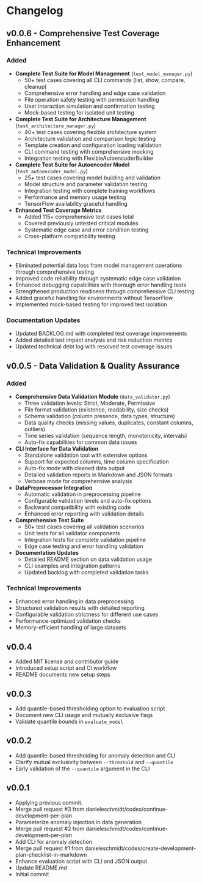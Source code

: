 # Changelog

## v0.0.6 - Comprehensive Test Coverage Enhancement

### Added
- **Complete Test Suite for Model Management** (`test_model_manager.py`)
  - 50+ test cases covering all CLI commands (list, show, compare, cleanup)
  - Comprehensive error handling and edge case validation
  - File operation safety testing with permission handling
  - User interaction simulation and confirmation testing
  - Mock-based testing for isolated unit testing
- **Complete Test Suite for Architecture Management** (`test_architecture_manager.py`)
  - 40+ test cases covering flexible architecture system
  - Architecture validation and comparison logic testing
  - Template creation and configuration loading validation
  - CLI command testing with comprehensive mocking
  - Integration testing with FlexibleAutoencoderBuilder
- **Complete Test Suite for Autoencoder Model** (`test_autoencoder_model.py`)
  - 25+ test cases covering model building and validation
  - Model structure and parameter validation testing
  - Integration testing with complete training workflows
  - Performance and memory usage testing
  - TensorFlow availability graceful handling
- **Enhanced Test Coverage Metrics**
  - Added 115+ comprehensive test cases total
  - Covered previously untested critical modules
  - Systematic edge case and error condition testing
  - Cross-platform compatibility testing

### Technical Improvements
- Eliminated potential data loss from model management operations through comprehensive testing
- Improved code reliability through systematic edge case validation
- Enhanced debugging capabilities with thorough error handling tests
- Strengthened production readiness through comprehensive CLI testing
- Added graceful handling for environments without TensorFlow
- Implemented mock-based testing for improved test isolation

### Documentation Updates
- Updated BACKLOG.md with completed test coverage improvements
- Added detailed test impact analysis and risk reduction metrics
- Updated technical debt log with resolved test coverage issues

## v0.0.5 - Data Validation & Quality Assurance

### Added
- **Comprehensive Data Validation Module** (`data_validator.py`)
  - Three validation levels: Strict, Moderate, Permissive
  - File format validation (existence, readability, size checks)
  - Schema validation (column presence, data types, structure)
  - Data quality checks (missing values, duplicates, constant columns, outliers)
  - Time series validation (sequence length, monotonicity, intervals)
  - Auto-fix capabilities for common data issues
- **CLI Interface for Data Validation**
  - Standalone validation tool with extensive options
  - Support for expected columns, time column specification
  - Auto-fix mode with cleaned data output
  - Detailed validation reports in Markdown and JSON formats
  - Verbose mode for comprehensive analysis
- **DataPreprocessor Integration**
  - Automatic validation in preprocessing pipeline
  - Configurable validation levels and auto-fix options
  - Backward compatibility with existing code
  - Enhanced error reporting with validation details
- **Comprehensive Test Suite**
  - 50+ test cases covering all validation scenarios
  - Unit tests for all validator components
  - Integration tests for complete validation pipeline
  - Edge case testing and error handling validation
- **Documentation Updates**
  - Detailed README section on data validation usage
  - CLI examples and integration patterns
  - Updated backlog with completed validation tasks

### Technical Improvements
- Enhanced error handling in data preprocessing
- Structured validation results with detailed reporting
- Configurable validation strictness for different use cases
- Performance-optimized validation checks
- Memory-efficient handling of large datasets

## v0.0.4

- Added MIT license and contributor guide
- Introduced setup script and CI workflow
- README documents new setup steps

## v0.0.3

- Add quantile-based thresholding option to evaluation script
- Document new CLI usage and mutually exclusive flags
- Validate quantile bounds in `evaluate_model`

## v0.0.2

- Add quantile-based thresholding for anomaly detection and CLI
- Clarify mutual exclusivity between `--threshold` and `--quantile`
- Early validation of the `--quantile` argument in the CLI

## v0.0.1

- Applying previous commit.
- Merge pull request #3 from danieleschmidt/codex/continue-development-per-plan
- Parameterize anomaly injection in data generation
- Merge pull request #2 from danieleschmidt/codex/continue-development-per-plan
- Add CLI for anomaly detection
- Merge pull request #1 from danieleschmidt/codex/create-development-plan-checklist-in-markdown
- Enhance evaluation script with CLI and JSON output
- Update README.md
- Initial commit
